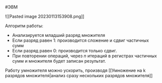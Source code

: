 #ЭВМ 

![[Pasted image 20230113153908.png]]

Алгоритм работы:
- Анализируется младший разряд множителя
- Если разряд равен 1: производится сложение и сдвиг частичных сумм
- Если разряд равен 0: производится только сдвиг.
- При повторении операций, через $n$ итераций в регистрах частичных сумм и множителя будет записан результат.

Работу умножителя можно ускорить, производя [[Умножение на k разрядов множителя|анализ сразу нескольких разрядов множителя]]